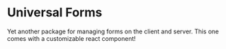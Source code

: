 # Universal Forms

Yet another package for managing forms on the client and server. This one comes with a customizable react component!

